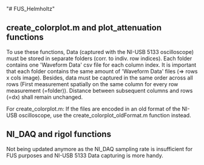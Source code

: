 "# FUS_Helmholtz" 

## create_colorplot.m and plot_attenuation functions
To use these functions, Data (captured with the NI-USB 5133 oscilloscope) 
must be stored in separate folders (corr. to indiv. row indices). 
Each folder contains one 'Waveform Data' csv file for each column index. 
It is important that each folder contains the same
amount of 'Waveform Data' files (=> rows x cols image). Besides, data
must be captured in the same order across all rows (First measurement
spatially on the same column for every row measurement (=folder)).
Distance between subsequent columns and rows (=dx) shall remain 
unchanged.

For create_colorplot.m: If the files are encoded in an old format of the NI-USB oscilloscope, use 
the create_colorplot_oldFormat.m function instead.

## NI_DAQ and rigol functions
Not being updated anymore as the NI_DAQ sampling rate is insufficient for FUS purposes and NI-USB 5133 Data capturing is more handy.
